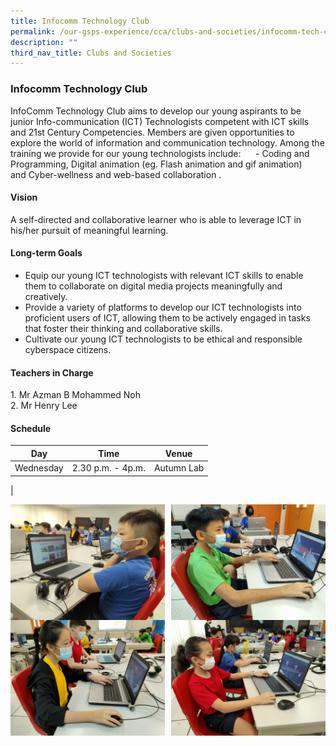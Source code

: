 ```yaml
---
title: Infocomm Technology Club
permalink: /our-gsps-experience/cca/clubs-and-societies/infocomm-tech-club/
description: ""
third_nav_title: Clubs and Societies
---
```

### **Infocomm Technology Club**
InfoComm Technology Club aims to develop our young aspirants to be junior Info-communication (ICT) Technologists competent with ICT skills and 21st Century Competencies. Members are given opportunities to explore the world of information and communication technology. Among the training we provide for our young technologists include:      \- Coding and Programming, Digital animation (eg. Flash animation and gif animation)  and Cyber-wellness and web-based collaboration .

#### **Vision**
A self-directed and collaborative learner who is able to leverage ICT in his/her pursuit of meaningful learning.

#### **Long-term Goals**
*   Equip our young ICT technologists with relevant ICT skills to enable them to collaborate on digital media projects meaningfully and creatively.  
*   Provide a variety of platforms to develop our ICT technologists into proficient users of ICT, allowing them to be actively engaged in tasks that foster their thinking and collaborative skills. 
*   Cultivate our young ICT technologists to be ethical and responsible cyberspace citizens.

#### **Teachers in Charge**
1\. Mr Azman B Mohammed Noh<br>
2\. Mr Henry Lee

#### 	**Schedule**

| Day | Time | Venue |
|:---:|:---:|:---:|
| Wednesday | 2.30 p.m. - 4p.m. | Autumn Lab |
|

<img src="/images/itc1.jpg" style="width:49%" align=left>
<img src="/images/itc2.jpg" style="width:49%" align=right>

<br clear="left">

<img src="/images/itc3.jpg" style="width:49%" align=left>
<img src="/images/itc4.jpg" style="width:49%" align=right>